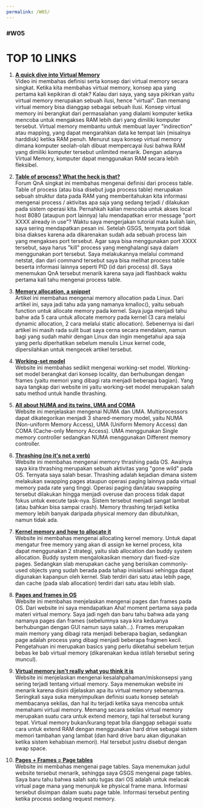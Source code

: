 ```yaml
---
permalink: /W05/
---
```


### #W05

# TOP 10 LINKS

1. [**A quick dive into Virtual Memory**](https://www.youtube.com/watch?v=qlH4-oHnBb8)\
Video ini membahas definisi serta konsep dari virtual memory secara singkat. Ketika kita membahas virtual 
memory, konsep apa yang pertama kali kepikiran di otak? Kalau dari saya, yang saya pikirkan yaitu virtual memory 
merupakan sebuah ilusi, hence "virtual". Dan memang virtual memory bisa dianggap sebagai sebuah ilusi. Konsep 
virtual memory ini berangkat dari permasalahan yang dialami komputer ketika mencoba untuk mengakses RAM lebih 
dari yang dimiliki komputer tersebut. Virtual memory membantu untuk membuat layer "indirection" atau mapping, 
yang dapat mengarahkan data ke tempat lain (misalnya harddisk) ketika RAM penuh. Menurut saya konsep virtual 
memory dimana komputer seolah-olah dibuat mempercayai ilusi bahwa RAM yang dimiliki komputer tersebut unlimited 
menarik. Dengan adanya Virtual Memory, komputer dapat menggunakan RAM secara lebih fleksibel.

2. [**Table of process? What the heck is 
that?**](https://stackoverflow.com/questions/4880555/what-is-the-linux-process-table-what-does-it-consist-of)\
Forum QnA singkat ini membahas mengenai definisi dari process table. Table of process (atau bisa disebut juga 
process table) merupakan sebuah struktur data pada RAM yang memberitahukan kita informasi mengenai process / 
aktivitas apa saja yang sedang terjadi / dilakukan pada sistem operasi kita. Pernahkah kalian mencoba untuk 
akses local host 8080 (ataupun port lainnya) lalu mendapatkan error message "port XXXX already in use"? Waktu 
saya mengerjakan tutorial mata kuliah lain, saya sering mendapatkan pesan ini. Setelah GSGS, ternyata port tidak 
bisa diakses karena ada dikarenakan sudah ada sebuah process lain yang mengakses port tersebut. Agar saya bisa 
menggunakan port XXXX tersebut, saya harus "kill" process yang menghalangi saya dalam menggunakan port tersebut. 
Saya melakukannya melalui command netstat, dan dari command tersebut saya bisa melihat process table beserta 
informasi lainnya seperti PID (id dari process) dll. Saya menemukan QnA tersebut menarik karena saya jadi 
flashback waktu pertama kali tahu mengenai process table.

3. [**Memory allocation, a snippet**](https://www.linuxjournal.com/article/1133)\
Artikel ini membahas mengenai memory allocation pada Linux. Dari artikel ini, saya jadi tahu ada yang namanya 
kmalloc(), yaitu sebuah function untuk allocate memory pada kernel. Saya juga menjadi tahu bahw ada 5 cara untuk 
allocate memory pada kernel (3 cara melalui dynamic allocation, 2 cara melalui static allocation). Sebenernya 
isi dari artikel ini masih rada sulit buat saya cerna secara mendalam, namun bagi yang sudah mahir dengan Linux 
dan ingin mengetahui apa saja yang perlu diperhatikan sebelum menulis Linux kernel code, dipersilahkan untuk 
mengecek artikel tersebut.

4. [**Working-set model**](https://professormerwyn.wordpress.com/2015/10/19/working-set-model/)\
Website ini membahas sedikit mengenai working-set model. Working-set model berangkat dari konsep locality, dan 
berhubungan dengan frames (yaitu memori yang dibagi rata menjadi beberapa bagian). Yang saya tangkap dari 
website ini yaitu working-set model merupakan salah satu method untuk handle thrashing.

5. [**All about NUMA and its twins, UMA and 
COMA**](https://www.geeksforgeeks.org/difference-between-uniform-memory-access-uma-and-non-uniform-memory-access-numa/)\
Website ini menjelaskan mengenai NUMA dan UMA. Multiprocessors dapat dikategorikan menjadi 3 shared-memory 
model, yaitu NUMA (Non-uniform Memory Access), UMA (Uniform Memory Access) dan COMA (Cache-only Memory Access). 
UMA menggunakan Single memory controller sedangkan NUMA menggunakan Different memory controller.

6. [**Thrashing (no it's not a verb)**](http://www.firmcodes.com/memory-thrashing-in-operating-system/)\
Website ini membahas mengenai memory thrashing pada OS. Awalnya saya kira thrashing merupakan sebuah aktivitas 
yang "gone wild" pada OS. Ternyata saya salah besar. Thrashing adalah kejadian dimana sistem melakukan swapping 
pages ataupun operasi paging lainnya pada virtual memory pada rate yang tinggi. Operasi paging dan/atau swapping 
tersebut dilakukan hingga menjadi overuse dan process tidak dapat fokus untuk execute task-nya. Sistem tersebut 
menjadi sangat lambat (atau bahkan bisa sampai crash). Memory thrashing terjadi ketika memory lebih banyak 
daripada physical memory dan dibutuhkan, namun tidak ada.

7. [**Kernel memory and how to allocate it**](https://padakuu.com/article/69-allocating-kernel-memory)\
Website ini membahas mengenai allocating kernel memory. Untuk dapat mengatur free memory yang akan di assign ke 
kernel process, kita dapat menggunakan 2 strategi, yaitu slab allocation dan buddy system allocation. Buddy 
system mengalokasikan memory dari fixed-size pages. Sedangkan slab merupakan cache yang berisikan commonly-used 
objects yang sudah berada pada tahap inisialisasi sehingga dapat digunakan kapanpun oleh kernel. Slab terdiri 
dari satu atau lebih page, dan cache (pada slab allocation) terdiri dari satu atau lebih slab.

8. [**Pages and frames in OS**](https://practice.geeksforgeeks.org/problems/page-and-frames)\
Website ini membahas menjelaskan mengenai pages dan frames pada OS. Dari website ini saya mendapatkan Aha! 
moment pertama saya pada materi virtual memory. Saya jadi ngeh dan baru tahu bahwa ada yang namanya pages dan 
frames (sebelumnya saya kira keduanya berhubungan dengan GUI namun saya salah...). Frames merupakan main memory 
yang dibagi rata menjadi beberapa bagian, sedangkan page adalah process yang dibagi menjadi beberapa fragmen 
kecil. Pengetahuan ini merupakan basics yang perlu diketahui sebelum terjun bebas ke bab virtual memory 
(dikarenakan kedua istilah tersebut sering muncul).

9. [**Virtual memory isn't really what you think it 
is**](https://www.bottomupcs.com/chapter05.xhtml#virtual_memory_isnt)\
Website ini menjelaskan mengenai kesalahpahaman/miskonsepsi yang sering terjadi tentang virtual memory. Saya 
menemukan website ini menarik karena disini dijelaskan apa itu virtual memory sebenarnya. Seringkali saya suka 
menyimpulkan definisi suatu konsep setelah membacanya sekilas, dan hal itu terjadi ketika saya mencoba untuk 
memahami virtual memory. Memang secara sekilas virtual memory merupakan suatu cara untuk extend memory, tapi hal 
tersebut kurang tepat. Virtual memory bukan/kurang tepat bila dianggap sebagai suatu cara untuk extend RAM 
dengan menggunakan hard drive sebagai sistem memori tambahan yang lambat (dan hard drive baru akan digunakan 
ketika sistem kehabisan memori). Hal tersebut justru disebut dengan swap space.

10. [**Pages + Frames = Page 
tables**](https://www.linux.com/training-tutorials/whats-point-adventures-pointers-c/)\
Website ini membahas mengenai page tables. Saya menemukan judul website tersebut menarik, sehingga saya GSGS 
mengenai page tables. Saya baru tahu bahwa salah satu tugas dari OS adalah untuk melacak virtual page mana yang 
menunjuk ke physical frame mana. Informasi tersebut disimpan dalam suatu page table. Informasi tersebut penting 
ketika process sedang request memory.
